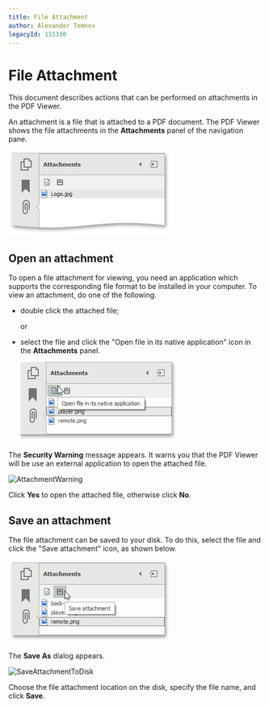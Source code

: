 ```yaml
---
title: File Attachment
author: Alexander Temnov
legacyId: 115330
---
```

# File Attachment
This document describes actions that can be performed on attachments in the PDF Viewer.

An attachment is a file that is attached to a PDF document. The PDF Viewer shows the file attachments in the **Attachments** panel of the navigation pane.

![Attachment](../../images/img121136.png)

## <a name="open"/>Open an attachment
To open a file attachment for viewing, you need an application which supports the corresponding file format to be installed in your computer. To view an attachment, do one of the following.
* double click the attached file;
	
	or
* select the file and click the "Open file in its native application" icon in the **Attachments** panel.
	
	![OpenAttachment](../../images/img121138.jpg)

The **Security Warning** message appears. It warns you that the PDF Viewer will be use an external application to open the attached file.

![AttachmentWarning](../../images/img121141.png)

Click **Yes** to open the attached file, otherwise click **No**.

## <a name="save"/>Save an attachment
The file attachment can be saved to your disk. To do this, select the file and click the "Save attachment" icon, as shown below.

![ClickSaveAttachment](../../images/img121145.jpg)

The **Save As** dialog appears.

![SaveAttachmentToDisk](../../images/img121147.png)

Choose the file attachment  location on the disk, specify the file name, and click **Save**.
